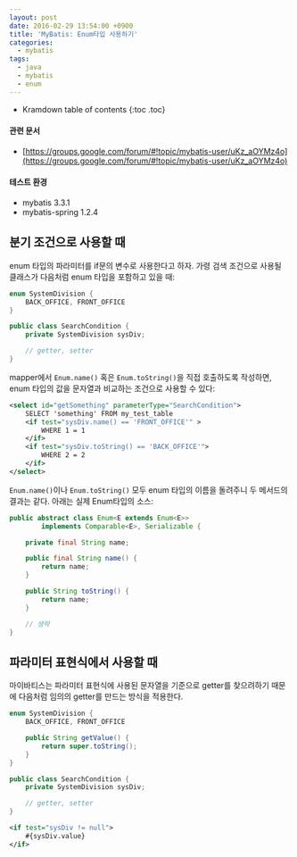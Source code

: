 ```yaml
---
layout: post
date: 2016-02-29 13:54:00 +0900
title: 'MyBatis: Enum타입 사용하기'
categories:
  - mybatis
tags:
  - java
  - mybatis
  - enum
---
```


* Kramdown table of contents
{:toc .toc}

#### 관련 문서

- [https://groups.google.com/forum/#!topic/mybatis-user/uKz_aOYMz4o](https://groups.google.com/forum/#!topic/mybatis-user/uKz_aOYMz4o)

#### 테스트 환경

- mybatis 3.3.1
- mybatis-spring 1.2.4

## 분기 조건으로 사용할 때

enum 타입의 파라미터를 if문의 변수로 사용한다고 하자. 가령 검색 조건으로 사용될 클래스가 다음처럼 enum 타입을 포함하고 있을 때:

```java
enum SystemDivision {
    BACK_OFFICE, FRONT_OFFICE
}

public class SearchCondition {
    private SystemDivision sysDiv;

    // getter, setter
}
```

mapper에서 `Enum.name()` 혹은 `Enum.toString()`을 직접 호출하도록 작성하면, enum 타입의 값을 문자열과 비교하는 조건으로 사용할 수 있다:

```xml
<select id="getSomething" parameterType="SearchCondition">
    SELECT 'something' FROM my_test_table
    <if test="sysDiv.name() == 'FRONT_OFFICE'" >
        WHERE 1 = 1
    </if>
    <if test="sysDiv.toString() == 'BACK_OFFICE'">
        WHERE 2 = 2
    </if>
</select>
```

`Enum.name()`이나 `Enum.toString()` 모두 enum 타입의 이름을 돌려주니 두 메서드의 결과는 같다. 아래는 실제 Enum타입의 소스:

```java
public abstract class Enum<E extends Enum<E>>
        implements Comparable<E>, Serializable {

    private final String name;

    public final String name() {
        return name;
    }

    public String toString() {
        return name;
    }

    // 생략
}
```

## 파라미터 표현식에서 사용할 때

마이바티스는 파라미터 표현식에 사용된 문자열을 기준으로 getter를 찾으려하기 때문에 다음처럼 임의의 getter를 만드는 방식을 적용한다.

```java
enum SystemDivision {
    BACK_OFFICE, FRONT_OFFICE

    public String getValue() {
		return super.toString();
	}
}

public class SearchCondition {
    private SystemDivision sysDiv;

    // getter, setter
}
```

```xml
<if test="sysDiv != null">
    #{sysDiv.value}
</if>
```
